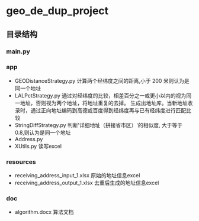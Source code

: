 # geo_de_dup_project

## 目录结构
### main.py
### app
* GEODistanceStrategy.py 计算两个经纬度之间的距离,小于 200 米则认为是同一个地址
* LALPctStrategy.py 通过对经纬度的比较，相差百分之一或更小以内的视为同一地址，否则视为两个地址，将地址重复的去掉。
        生成出地址库。当新地址收录时，通过正向地址编码到高德或百度得到经纬度再与已有经纬度进行匹配比较
* StringDiffStrategy.py 判断'详细地址（拼接省市区）'的相似度, 大于等于 0.8,则认为是同一个地址
* Address.py
* XUtils.py 读写excel
### resources
* receiving_address_input_1.xlsx 原始的地址信息excel
* receiving_address_output_1.xlsx 去重后生成的地址信息excel
### doc
* algorithm.docx 算法文档